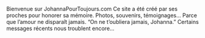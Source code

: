 Bienvenue sur JohannaPourToujours.com Ce site a été créé par ses proches pour honorer sa mémoire. Photos, souvenirs, témoignages… Parce que l’amour ne disparaît jamais.  “On ne t’oubliera jamais, Johanna.” Certains messages récents nous troublent encore…
